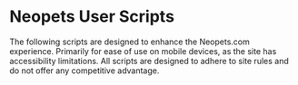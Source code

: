 # Neopets User Scripts
The following scripts are designed to enhance the Neopets.com experience. Primarily for ease of use on mobile devices, as the site has accessibility limitations. All scripts are designed to adhere to site rules and do not offer any competitive advantage.
